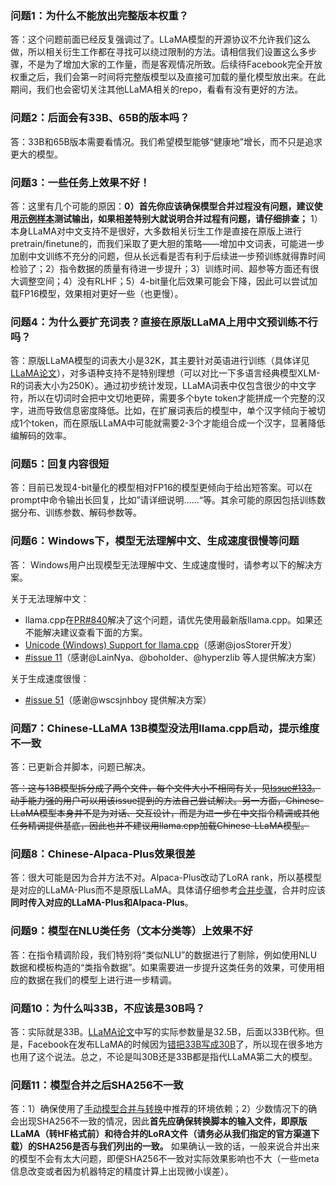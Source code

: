 ### 问题1：为什么不能放出完整版本权重？

答：这个问题前面已经反复强调过了。LLaMA模型的开源协议不允许我们这么做，所以相关衍生工作都在寻找可以绕过限制的方法。请相信我们设置这么多步骤，不是为了增加大家的工作量，而是客观情况所致。后续待Facebook完全开放权重之后，我们会第一时间将完整版模型以及直接可加载的量化模型放出来。在此期间，我们也会密切关注其他LLaMA相关的repo，看看有没有更好的方法。

### 问题2：后面会有33B、65B的版本吗？

答：33B和65B版本需要看情况。我们希望模型能够“健康地”增长，而不只是追求更大的模型。


### 问题3：一些任务上效果不好！

答：这里有几个可能的原因：**0）首先你应该确保模型合并过程没有问题，建议使用[示例样本](https://github.com/ymcui/Chinese-LLaMA-Alpaca/tree/main/examples/q8_13b-p7b-p13b)测试输出，如果相差特别大就说明合并过程有问题，请仔细排查；** 1）本身LLaMA对中文支持不是很好，大多数相关衍生工作是直接在原版上进行pretrain/finetune的，而我们采取了更大胆的策略——增加中文词表，可能进一步加剧中文训练不充分的问题，但从长远看是否有利于后续进一步预训练就得靠时间检验了；2）指令数据的质量有待进一步提升；3）训练时间、超参等方面还有很大调整空间；4）没有RLHF；5）4-bit量化后效果可能会下降，因此可以尝试加载FP16模型，效果相对更好一些（也更慢）。

### 问题4：为什么要扩充词表？直接在原版LLaMA上用中文预训练不行吗？

答：原版LLaMA模型的词表大小是32K，其主要针对英语进行训练（具体详见[LLaMA论文](https://arxiv.org/abs/2302.13971v1)），对多语种支持不是特别理想（可以对比一下多语言经典模型XLM-R的词表大小为250K）。通过初步统计发现，LLaMA词表中仅包含很少的中文字符，所以在切词时会把中文切地更碎，需要多个byte token才能拼成一个完整的汉字，进而导致信息密度降低。比如，在扩展词表后的模型中，单个汉字倾向于被切成1个token，而在原版LLaMA中可能就需要2-3个才能组合成一个汉字，显著降低编解码的效率。

### 问题5：回复内容很短

答：目前已发现4-bit量化的模型相对FP16的模型更倾向于给出短答案。可以在prompt中命令输出长回复，比如”请详细说明……“等。其余可能的原因包括训练数据分布、训练参数、解码参数等。

### 问题6：Windows下，模型无法理解中文、生成速度很慢等问题

答： Windows用户出现模型无法理解中文、生成速度慢时，请参考以下的解决方案。

关于无法理解中文：

- llama.cpp在[PR#840](https://github.com/ggerganov/llama.cpp/pull/840)解决了这个问题，请优先使用最新版llama.cpp。如果还不能解决建议查看下面的方案。
- [Unicode (Windows) Support for llama.cpp](https://github.com/josStorer/llama.cpp-unicode-windows)（感谢@josStorer开发）
- [#issue 11](https://github.com/ymcui/Chinese-LLaMA-Alpaca/issues/11)（感谢@LainNya、@boholder、@hyperzlib 等人提供解决方案）

关于生成速度很慢：

- [#issue 51](https://github.com/ymcui/Chinese-LLaMA-Alpaca/issues/51)（感谢@wscsjnhboy 提供解决方案）

### 问题7：Chinese-LLaMA 13B模型没法用llama.cpp启动，提示维度不一致

答：已更新合并脚本，问题已解决。

~~答：这与13B模型拆分成了两个文件，每个文件大小不相同有关，见[Issue#133](https://github.com/ymcui/Chinese-LLaMA-Alpaca/issues/133)。动手能力强的用户可以用该issue提到的方法自己尝试解决。另一方面，Chinese-LLaMA模型本身并不是为对话、交互设计，而是为进一步在中文指令精调或其他任务精调提供基底，因此也并不建议用llama.cpp加载Chinese-LLaMA模型。~~

### 问题8：Chinese-Alpaca-Plus效果很差

答：很大可能是因为合并方法不对。Alpaca-Plus改动了LoRA rank，所以基模型是对应的LLaMA-Plus而不是原版LLaMA。具体请仔细参考[合并步骤](./手动模型合并与转换#多lora权重合并适用于chinese-alpaca-plus)，合并时应该**同时传入对应的LLaMA-Plus和Alpaca-Plus**。

### 问题9：模型在NLU类任务（文本分类等）上效果不好

答：在指令精调阶段，我们特别将“类似NLU”的数据进行了剔除，例如使用NLU数据和模板构造的“类指令数据”。如果需要进一步提升这类任务的效果，可使用相应的数据在我们的模型上进行进一步精调。

### 问题10：为什么叫33B，不应该是30B吗？

答：实际就是33B。[LLaMA论文](https://arxiv.org/abs/2302.13971v1)中写的实际参数量是32.5B，后面以33B代称。但是，Facebook在发布LLaMA的时候因为[错把33B写成30B](https://github.com/facebookresearch/llama/issues/49)了，所以现在很多地方也用了这个说法。总之，不论是叫30B还是33B都是指代LLaMA第二大的模型。

### 问题11：模型合并之后SHA256不一致

答：1）确保使用了[手动模型合并与转换](./手动模型合并与转换.md)中推荐的环境依赖；2）少数情况下的确会出现SHA256不一致的情况，因此**首先应确保转换脚本的输入文件，即原版LLaMA（转HF格式前）和待合并的LoRA文件（请务必从我们指定的官方渠道下载）的SHA256是否与我们列出的一致。** 如果确认一致的话，一般来说合并出来的模型不会有太大问题，即便SHA256不一致对实际效果影响也不大（一些meta信息改变或者因为机器特定的精度计算上出现微小误差）。